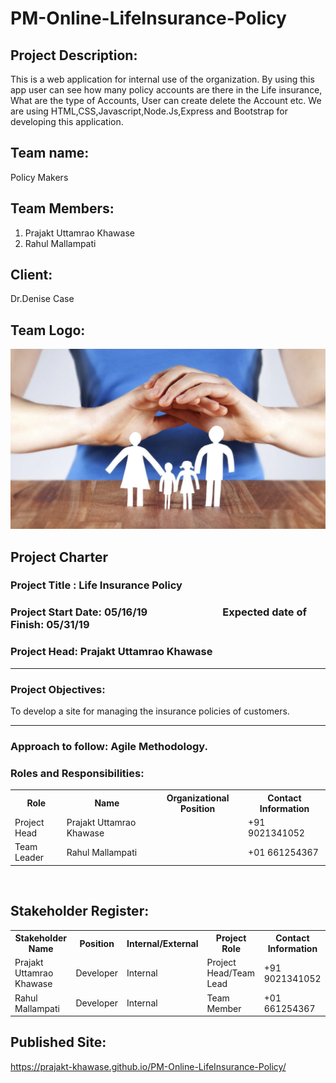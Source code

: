 # PM-Online-LifeInsurance-Policy


## Project Description:
This is a web application for internal use of the organization. By using this app user can see how many policy accounts are there in the Life insurance, What are the type of Accounts, User can create delete the Account etc. We are using HTML,CSS,Javascript,Node.Js,Express and Bootstrap for developing this application.



## Team name: 
Policy Makers


## Team Members:
1. Prajakt Uttamrao Khawase<br>
2. Rahul Mallampati<br>


## Client:
Dr.Denise Case<br>

## Team Logo:

![logo](life-insurance-cost-1024x686-1024x585.jpg)


## Project Charter

### Project Title : Life Insurance Policy

### Project Start Date: 05/16/19 &nbsp;&nbsp;&nbsp;&nbsp;&nbsp;&nbsp;&nbsp;&nbsp;&nbsp;&nbsp;&nbsp;&nbsp;&nbsp;&nbsp;&nbsp;&nbsp;&nbsp;&nbsp;&nbsp;&nbsp;&nbsp;&nbsp;&nbsp;&nbsp;&nbsp;&nbsp;&nbsp;&nbsp;&nbsp;&nbsp;Expected date of Finish: 05/31/19



### Project Head: Prajakt Uttamrao Khawase

<hr>

### Project Objectives:
To develop a site for managing the insurance policies of customers.

<hr>


### Approach to follow: Agile Methodology.


### Roles and Responsibilities:

<table>
  <tr>
    <th>Role</th>
    <th>Name</th>
    <th>Organizational Position</th>
    <th>Contact Information</th>
  </tr>
  <tr>
    <td>Project Head</td>
    <td>Prajakt Uttamrao Khawase</td>
    <td></td>
   <td>+91 9021341052</td>
  </tr>
  <tr>
    <td>Team Leader</td>
    <td>Rahul Mallampati</td>
    <td></td>
    <td>+01 661254367</td>
  </tr>

</table>
<br>


## Stakeholder Register:


<table>
  <tr>
    <th>Stakeholder Name</th>
    <th>Position</th>
    <th>Internal/External</th>
    <th>Project Role</th>
    <th>Contact Information</th>
  </tr>
  <tr>
    <td>Prajakt Uttamrao Khawase</td>
    <td>Developer</td>
    <td>Internal</td>
    <td>Project Head/Team Lead</td>
    <td>+91 9021341052</td>
  </tr>
 <tr>
    <td>Rahul Mallampati</td>
    <td>Developer</td>
    <td>Internal</td>
    <td>Team Member</td>
    <td>+01 661254367</td>
  </tr>
</table>

## Published Site:


https://prajakt-khawase.github.io/PM-Online-LifeInsurance-Policy/
